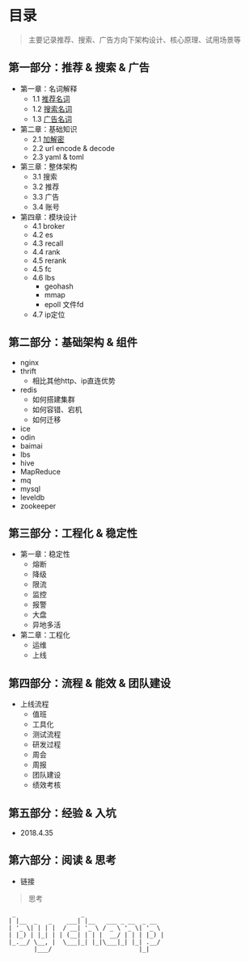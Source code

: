 # 目录
> 主要记录推荐、搜索、广告方向下架构设计、核心原理、试用场景等

## 第一部分：推荐 & 搜索 & 广告
  - 第一章：名词解释
    - 1.1 [推荐名词](docs/1.1.md)
    - 1.2 [搜索名词](docs/1.2.md)
    - 1.3 [广告名词](docs/1.3.md)
  - 第二章：基础知识
    - 2.1 [加解密](docs/2.1.md)
    - 2.2 url encode & decode
    - 2.3 yaml & toml 
  - 第三章：整体架构
    - 3.1 搜索
    - 3.2 推荐
    - 3.3 广告
    - 3.4 账号
  - 第四章：模块设计
    - 4.1 broker
    - 4.2 es
    - 4.3 recall
    - 4.4 rank
    - 4.5 rerank
    - 4.5 fc
    - 4.6 lbs
      - geohash
      - mmap
      - epoll 文件fd
    - 4.7 ip定位
    
## 第二部分：基础架构 & 组件
  - nginx
  - thrift
    - 相比其他http、ip直连优势
  - redis
    - 如何搭建集群
    - 如何容错、宕机
    - 如何迁移
  - ice
  - odin
  - baimai
  - lbs
  - hive
  - MapReduce
  - mq 
  - mysql
  - leveldb
  - zookeeper
  
## 第三部分：工程化 & 稳定性
  - 第一章：稳定性
    - 熔断
    - 降级
    - 限流
    - 监控
    - 报警
    - 大盘
    - 异地多活
  - 第二章：工程化
    - 运维
    - 上线
    
## 第四部分：流程 & 能效 & 团队建设
  - 上线流程
    - 值班
    - 工具化
    - 测试流程
    - 研发过程
    - 周会
    - 周报
    - 团队建设
    - 绩效考核
  
## 第五部分：经验 & 入坑
  - 2018.4.35

## 第六部分：阅读 & 思考
  - 链接
  > 思考

```
 _                  _                      
| |__  _   _    ___| |__   ___ _ __  _ __  
| '_ \| | | |  / __| '_ \ / _ \ '_ \| '_ \ 
| |_) | |_| | | (__| | | |  __/ | | | |_) |
|_.__/ \__, |  \___|_| |_|\___|_| |_| .__/ 
       |___/                        |_|    
```
